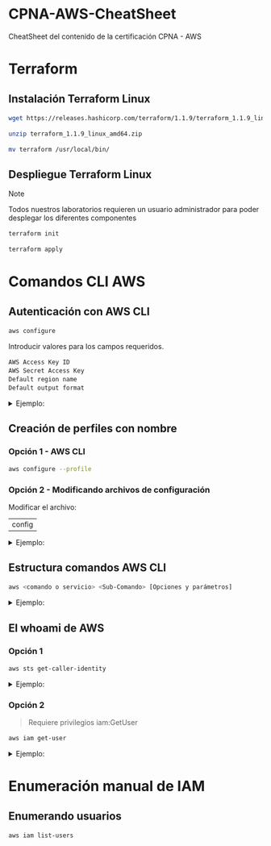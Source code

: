 # CPNA-AWS-CheatSheet
CheatSheet del contenido de la certificación CPNA - AWS
# Terraform
## Instalación Terraform Linux
```bash
wget https://releases.hashicorp.com/terraform/1.1.9/terraform_1.1.9_linux_amd64.zip
```
```bash
unzip terraform_1.1.9_linux_amd64.zip
```
```bash
mv terraform /usr/local/bin/
```
## Despliegue Terraform Linux

> [!Note]
> Todos nuestros laboratorios requieren un usuario administrador para poder desplegar los diferentes componentes
```bash
terraform init
```
```bash
terraform apply
```

# Comandos CLI AWS
## Autenticación con AWS CLI

```bash
aws configure
```
Introducir valores para los campos requeridos.
```bash
AWS Access Key ID
AWS Secret Access Key
Default region name
Default output format
```
<details>
  <summary>Ejemplo:</summary>

  <kbd>![alt text](image.png)</kbd>

</details>

## Creación de perfiles con nombre
### Opción 1 - AWS CLI
```bash
aws configure --profile
```
### Opción 2 - Modificando archivos de configuración
Modificar el archivo:
<table><tr><td>config</td></tr></table>

<details>
  <summary>Ejemplo:</summary>

  <kbd>![alt text](image-1.png)</kbd>

</details>

## Estructura comandos AWS CLI
```bash
aws <comando o servicio> <Sub-Comando> [Opciones y parámetros]
```
<details>
  <summary>Ejemplo:</summary>

  <kbd>![alt text](image-2.png)</kbd>

</details>

## El whoami de AWS
### Opción 1
```bash
aws sts get-caller-identity
```
<details>
  <summary>Ejemplo:</summary>

  <kbd>![alt text](image-3.png)</kbd>

</details>

### Opción 2 
> Requiere privilegios iam:GetUser
```bash
aws iam get-user
```

<details>
  <summary>Ejemplo:</summary>

  <kbd>![alt text](image-4.png)</kbd>

</details>

# Enumeración manual de IAM
## Enumerando usuarios
```bash
aws iam list-users
```
```bash

```
```bash

```
```bash

```
```bash

```
```bash

```
```bash

```
```bash

```
```bash

```
```bash

```
```bash

```
```bash

```
```bash

```
```bash

```
```bash

```
```bash

```
```bash

```
```bash

```

